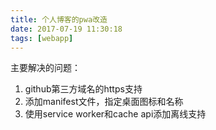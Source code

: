 ```yaml
---
title: 个人博客的pwa改造
date: 2017-07-19 11:30:18
tags: [webapp]
---
```

主要解决的问题：
1. github第三方域名的https支持
2. 添加manifest文件，指定桌面图标和名称
3. 使用service worker和cache api添加离线支持
